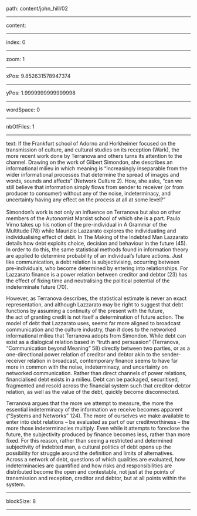 path: content/john_hill/02

----

content: 

----

index: 0

----

zoom: 1

----

xPos: 9.852631578947374

----

yPos: 1.9999999999999998

----

wordSpace: 0

----

nbOfFiles: 1

----

text: If the Frankfurt school of Adorno and Horkheimer focused on the transmission of culture, and cultural studies on its reception (Wark), the more recent work done by Terranova and others turns its attention to the channel. Drawing on the work of Gilbert Simondon, she describes an informational milieu in which meaning is “increasingly inseparable from the wider informational processes that determine the spread of images and words, sounds and affects” (Network Culture 2). How, she asks, “can we still believe that information simply flows from sender to receiver (or from producer to consumer) without any of the noise, indeterminacy, and uncertainty having any effect on the process at all at some level?”   
  <br>
Simondon’s work is not only an influence on Terranova but also on other members of the Autonomist Marxist school of which she is a part. Paulo Virno takes up his notion of the pre-individual in A Grammar of the Multitude (78) while Maurizio Lazzarato explores the individuating and individualising effect of debt. In The Making of the Indebted Man Lazzarato details how debt exploits choice, decision and behaviour in the future (45). In order to do this, the same statistical methods found in information theory are applied to determine probability of an individual’s future actions. Just like communication, a debt relation is subjectivising, occurring between pre-individuals, who become determined by entering into relationships. For Lazzarato finance is a power relation between creditor and debtor (23) has the effect of fixing time and neutralising the political potential of the indeterminate future (70). 

However, as Terranova describes, the statistical estimate is never an exact representation, and although Lazzarato may be right to suggest that debt functions by assuming a continuity of the present with the future, the act of granting credit is not itself a determination of future action. The model of debt that Lazzarato uses, seems far more aligned to broadcast communication and the culture industry, than it does to the networked informational milieu that Terranova adopts from Simondon. While debt can exist as a dialogical relation based in “truth and persuasion” (Terranova, “Communication beyond Meaning” 58) directly between two parties, or as a one-directional power relation of creditor and debtor akin to the sender-receiver relation in broadcast, contemporary finance seems to have far more in common with the noise, indeterminacy, and uncertainty on networked communication. Rather than direct channels of power relations, financialised debt exists in a milieu. Debt can be packaged, securitised, fragmented and resold across the financial system such that creditor-debtor relation, as well as the value of the debt, quickly become disconnected.   

Terranova argues that the more we attempt to measure, the more the essential indeterminacy of the information we receive becomes apparent (“Systems and Networks” 124). The more of ourselves we make available to enter into debt relations – be evaluated as part of our creditworthiness – the more those indeterminacies multiply. Even while it attempts to foreclose the future, the subjectivity produced by finance becomes less, rather than more fixed. For this reason, rather than seeing a restricted and determined subjectivity of indebted man, a cultural politics of debt opens up the possibility for struggle around the definition and limits of alternatives. Across a network of debt, questions of which qualities are evaluated, how indeterminacies are quantified and how risks and responsibilities are distributed become the open and contestable, not just at the points of transmission and reception, creditor and debtor, but at all points within the system.

----

blockSize: 8

----

